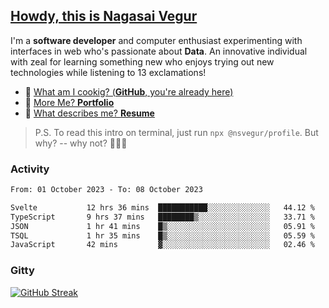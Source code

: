 
## [Howdy, this is Nagasai Vegur](https://nsvegur.me/)

I'm a **software developer** and computer enthusiast experimenting with interfaces in web who's passionate about **Data**. An innovative individual with zeal for learning something new who enjoys trying out new technologies while listening to 13 exclamations!

- 🍔 [What am I cookig? (**GitHub**, you're already here)](https://github.com/NSVEGUR)
- 👻 [More Me? **Portfolio**](https://nsvegur.me/)
- 🔭 [What describes me? **Resume**](https://nsvegur.me/resume)

> P.S. To read this intro on terminal, just run `npx @nsvegur/profile`. But why? -- why not? 🤷🏻‍♂️

### Activity

<!--START_SECTION:waka-->

```txt
From: 01 October 2023 - To: 08 October 2023

Svelte           12 hrs 36 mins  ███████████░░░░░░░░░░░░░░   44.12 %
TypeScript       9 hrs 37 mins   ████████▒░░░░░░░░░░░░░░░░   33.71 %
JSON             1 hr 41 mins    █▒░░░░░░░░░░░░░░░░░░░░░░░   05.91 %
TSQL             1 hr 35 mins    █▒░░░░░░░░░░░░░░░░░░░░░░░   05.59 %
JavaScript       42 mins         ▓░░░░░░░░░░░░░░░░░░░░░░░░   02.46 %
```

<!--END_SECTION:waka-->

### Gitty

[![GitHub Streak](http://github-profile-summary-cards.vercel.app/api/cards/profile-details?username=NSVEGUR&theme=github_dark)]('https://github.com/NSVEGUR')

